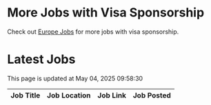 # More Jobs with Visa Sponsorship

Check out [Europe Jobs](https://github.com/sureshparimi/europejobs#latest-jobs) for more jobs with visa sponsorship.

# Latest Jobs

This page is updated at May 04, 2025 09:58:30

| Job Title | Job Location | Job Link | Job Posted |
| --- | --- | --- | --- |

